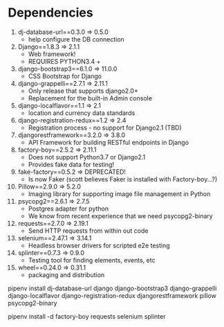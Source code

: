 # Dependencies

1. dj-database-url==0.3.0   => 0.5.0
    - help configure the DB connection
1. Django==1.8.3  => 2.1.1
    - Web framework!
    - REQUIRES PYTHON3.4 +
1. django-bootstrap3==6.1.0   => 11.0.0
    - CSS Bootstrap for Django
1. django-grappelli==2.7.1  => 2.11.1
    - Only release that supports django2.0+
    - Replacement for the built-in Admin console
1. django-localflavor==1.1  => 2.1 
    - location and currency data standards
1. django-registration-redux==1.2  => 2.4
    - Registration process - no support for Django2.1 (TBD)
1. djangorestframework==3.2.0  => 3.8.0  
    - API Framework for building RESTful endpoints in Django
1. factory-boy==2.5.2  => 2.11.1
    - Does not support Python3.7 or Django2.1
    - Provides fake data for testing!
1. fake-factory==0.5.2  => DEPRECATED!
    - Is now Faker (scott believes Faker is installed with Factory-boy...?)
1. Pillow==2.9.0  => 5.2.0
    - Imaging library for supporting image file management in Python
1. psycopg2==2.6.1  => 2.7.5
    - Postgres adapter for python 
    - We know from recent experience that we need psycopg2-binary
1. requests==2.7.0 =>  2.19.1
   - Send HTTP requests from within out code
1. selenium==2.47.1  =>  3.14.1 
    - Headless browser drivers for scripted e2e testing
1. splinter==0.7.3  => 0.9.0
    - Testing tool for finding elements, events, etc 
1. wheel==0.24.0  => 0.31.1
    - packaging and distribution

pipenv install dj-database-url django django-bootstrap3 django-grappelli django-localflavor django-registration-redux djangorestframework pillow psycopg2-binary

pipenv install -d factory-boy requests selenium splinter